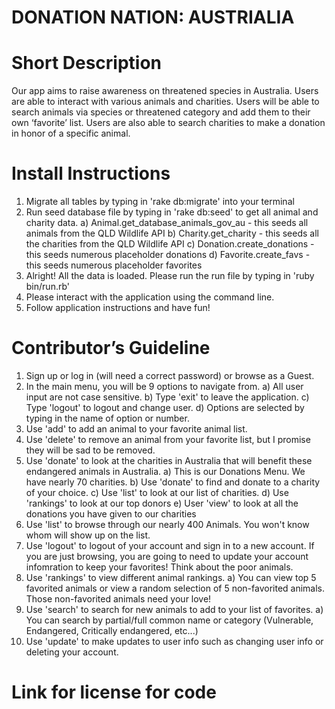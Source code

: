 # DONATION NATION: AUSTRIALIA #

# Short Description 
Our app aims to raise awareness on threatened species in Australia. Users are able to interact with various animals and charities. Users will be able to search animals via species or threatened category and add them to their own ‘favorite’ list. Users are also able to search charities to make a donation in honor of a specific animal. 

# Install Instructions
1) Migrate all tables by typing in 'rake db:migrate' into your terminal
2) Run seed database file by typing in 'rake db:seed' to get all animal and charity data.
        a) Animal.get_database_animals_gov_au - this seeds all animals from the QLD Wildlife API
        b) Charity.get_charity - this seeds all the charities from the QLD Wildlife API
        c) Donation.create_donations - this seeds numerous placeholder donations
        d) Favorite.create_favs - this seeds numerous placeholder favorites
3) Alright! All the data is loaded. Please run the run file by typing in 'ruby bin/run.rb'
4) Please interact with the application using the command line.
5) Follow application instructions and have fun!

# Contributor’s Guideline
1) Sign up or log in (will need a correct password) or browse as a Guest.
2) In the main menu, you will be 9 options to navigate from.
        a) All user input are not case sensitive.
        b) Type 'exit' to leave the application. 
        c) Type 'logout' to logout and change user.
        d) Options are selected by typing in the name of option or number.
3) Use 'add' to add an animal to your favorite animal list.
4) Use 'delete' to remove an animal from your favorite list, but I promise they will be sad to be removed.
5) Use 'donate' to look at the charities in Australia that will benefit these endangered animals in Australia.
        a) This is our Donations Menu. We have nearly 70 charities. 
        b) Use 'donate' to find and donate to a charity of your choice.
        c) Use 'list' to look at our list of charities.
        d) Use 'rankings' to look at our top donors
        e) User 'view' to look at all the donations you have given to our charities
6) Use 'list' to browse through our nearly 400 Animals. You won't know whom will show up on the list. 
7) Use 'logout' to logout of your account and sign in to a new account. If you are just browsing, you are going to need to update your account infomration to keep your favorites! Think about the poor animals.
8) Use 'rankings' to view different animal rankings. 
        a) You can view top 5 favorited animals or view a random selection of 5 non-favorited animals. Those non-favorited animals need your love!
9) Use 'search' to search for new animals to add to your list of favorites.
        a) You can search by partial/full common name or category (Vulnerable, Endangered, Critically endangered, etc...)
10) Use 'update' to make updates to user info such as changing user info or deleting your account.


# Link for license for code
 
